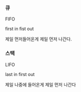 ### 큐

FIFO

first in fist out

제일 먼저들어온게 제일 먼저 나간다.

### 스택

LIFO

last in first out

제일 나중에 들어온게 제일 먼저 나간다
